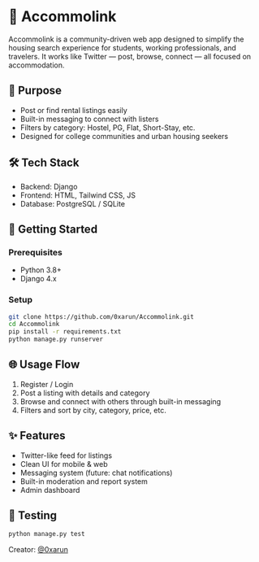 # 🏡 Accommolink

Accommolink is a community-driven web app designed to simplify the housing search experience for students, working professionals, and travelers. It works like Twitter — post, browse, connect — all focused on accommodation.

## 🎯 Purpose

- Post or find rental listings easily
- Built-in messaging to connect with listers
- Filters by category: Hostel, PG, Flat, Short-Stay, etc.
- Designed for college communities and urban housing seekers

## 🛠️ Tech Stack

- Backend: Django
- Frontend: HTML, Tailwind CSS, JS
- Database: PostgreSQL / SQLite

## 🚀 Getting Started

### Prerequisites

- Python 3.8+
- Django 4.x

### Setup

```bash
git clone https://github.com/0xarun/Accommolink.git
cd Accommolink
pip install -r requirements.txt
python manage.py runserver
```
## 🌐 Usage Flow

1. Register / Login
2. Post a listing with details and category
3. Browse and connect with others through built-in messaging
4. Filters and sort by city, category, price, etc.

## ✨ Features

- Twitter-like feed for listings
- Clean UI for mobile & web
- Messaging system (future: chat notifications)
- Built-in moderation and report system
- Admin dashboard

## 🧪 Testing

```bash
python manage.py test
```

Creator: [@0xarun](https://x.com/0xarun)
